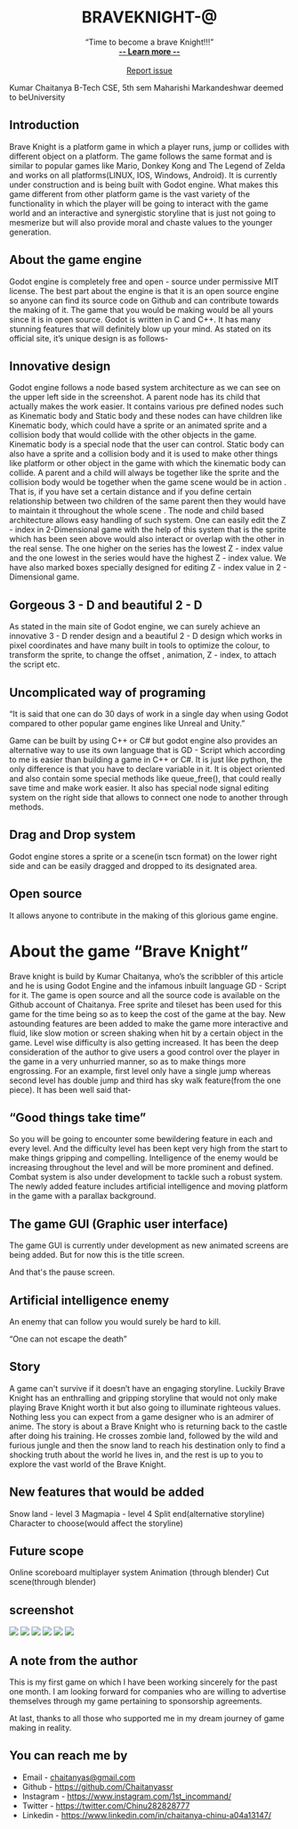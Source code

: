 <h1 align="center">  BRAVEKNIGHT-@</h1>
<p align="center">
    “Time to become a brave Knight!!!”
  <br>
  <a href="#"><strong> -- Learn more -- </strong></a>
  <br>
  <br>
   <a href="">Report issue</a>
</p>




Kumar Chaitanya
B-Tech CSE, 5th sem
 Maharishi Markandeshwar deemed to beUniversity





## Introduction

Brave Knight is a platform game in which a player runs, jump or collides with different object on a platform. The game follows the same format and is similar to popular games like Mario, Donkey Kong and The Legend of Zelda and works on all platforms(LINUX, IOS, Windows, Android). It is currently under construction and is being built with Godot engine. What makes this game different from other platform game is the vast variety of the functionality in which the player will be going to interact with the game world and an interactive and synergistic storyline that is just not going to mesmerize but will also  provide moral and chaste values to the younger generation.


## About the game engine

Godot engine is completely free and open - source under permissive MIT license. The best part about the engine is that it is an open source engine so anyone can find its source code on Github and can contribute towards the making of it. The game that you would be making would be all yours since it is in open source. Godot is written in C and C++. It has many stunning features that will definitely  blow up your mind. As stated on its official site, it’s unique design is as follows-

## Innovative design 



Godot engine follows a node based system architecture as we can see on the upper left side in the screenshot. A parent node has its child that actually makes the work easier. It contains various pre defined nodes such as Kinematic body and Static body and these nodes can have children like Kinematic body, which could have a sprite or an animated sprite and a collision body that would collide with the other objects in the game. Kinematic body is a special node that the user can control. Static body can also have a sprite and a collision body and it is used to make other things like platform or other object in the game with which the kinematic body can collide. A parent and a child will always be together like the sprite and the collision body would be together when the game scene would be in action . That is, if you have set a certain distance and if you define certain relationship between two children of the same parent then they would have to maintain it throughout the whole scene . The node and child based architecture allows easy handling of such system. One can easily edit the Z - index in 2-Dimensional game with the help of this system that is the sprite which has been seen above would also interact or overlap with the other in the real sense. The one higher on the series has the lowest Z - index value and the one lowest in the series would  have the highest Z - index value. We have also marked boxes specially designed  for editing Z - index value in 2 - Dimensional game.


## Gorgeous 3 - D and beautiful 2 - D



As stated in the main site of Godot engine, we can surely achieve an innovative 3 - D render design and a beautiful 2 - D design which works in pixel coordinates and have many built in tools to optimize the colour, to transform the sprite, to change the offset , animation, Z - index, to attach the script etc.



## Uncomplicated way of programing

“It is said that one can do 30 days of work in a single day when using Godot compared to other popular game engines like Unreal and Unity.”





Game can be built by using C++ or C# but godot engine also provides an alternative way to use its own language that is GD - Script  which according to me is easier than building a game in C++ or C#. It is just like python, the only difference is that you have to declare variable in it. It is object oriented and also contain some special methods like queue_free(), that could really save time and make work easier. It also has special node signal editing system on the right side that allows to connect one node to another through methods.

## Drag and Drop system


Godot engine stores a sprite or a scene(in tscn format) on the lower right side and can be easily dragged and dropped to its designated area.


## Open source

It allows anyone to contribute in the making of this glorious game engine.



# About the game “Brave Knight”

Brave knight is build by Kumar Chaitanya, who’s the scribbler  of this article and he is using Godot Engine and the infamous inbuilt language GD - Script for it. The game is open source and all the source code is available on the Github account of Chaitanya. Free sprite and tileset has been used for this game for the time being so as to keep the cost of the game at the bay. New astounding features are been added to make the game more interactive and fluid, like slow motion or screen shaking when hit by a certain object in the game. Level wise difficulty is also getting increased. It has been the deep consideration of the author to give users a good control over the player in the game in a very unhurried manner, so as to make things more engrossing. For an example, first level only have a single jump whereas second level has double jump and third has sky walk feature(from the one piece). It has been well said that-

## “Good things take time”

 So you will be going to encounter some bewildering feature in each and every level. And the difficulty level has been kept very high from the start  to make things gripping and compelling. Intelligence of the enemy would be increasing throughout the level and will be  more prominent and defined. Combat system is also under development to tackle such a robust system. The newly added feature includes artificial intelligence and moving platform in the game with a parallax background.


## The game GUI (Graphic user interface)



The game GUI is currently under development as new animated screens are being added. But for now this is the title screen.




And that's  the pause screen.


## Artificial intelligence enemy






An enemy that can follow you would surely be hard to kill.

“One can not escape the death”




## Story


A game can't survive if it doesn’t have an engaging storyline. Luckily Brave Knight has an enthralling and gripping storyline that would not only make playing Brave Knight worth it but also going to illuminate righteous values. Nothing less you can expect from a game designer who is an admirer of anime.
The story is about a Brave Knight who is returning back to the castle after doing his training. He crosses zombie land, followed by the wild and furious jungle and then the snow land to reach his destination only to find a shocking truth about the world he lives in, and the rest is up to you to explore the vast world of the Brave Knight.


## New features that would be added


Snow land - level 3
Magmapia - level 4
Split end(alternative storyline)
Character to choose(would affect the storyline)



## Future scope

Online scoreboard 
 multiplayer system
Animation (through blender)
Cut scene(through blender)


## screenshot

<img src="https://github.com/Chaitanyassr/BraveKnight--/blob/master/scrrenshot/Screenshot%20(43).png">
<img src="https://github.com/Chaitanyassr/BraveKnight--/blob/master/scrrenshot/Screenshot%20(51).png">
<img src="https://github.com/Chaitanyassr/BraveKnight--/blob/master/scrrenshot/Screenshot%20(52).png">
<img src="https://github.com/Chaitanyassr/BraveKnight--/blob/master/scrrenshot/Screenshot%20(53).png">
<img src="https://github.com/Chaitanyassr/BraveKnight--/blob/master/scrrenshot/Screenshot%20(91).png">
<img src="https://github.com/Chaitanyassr/BraveKnight--/blob/master/scrrenshot/ca6556bd-b3f1-4b43-916b-f0e002991962.jpg">



## A note from the author

This is my first game on which I have been working sincerely for the past one month. I am looking forward for companies who are willing to advertise themselves through my game pertaining to sponsorship agreements.

At last, thanks to all those who supported me in my dream journey of game making in reality.



## You can reach me by

- Email - chaitanyas@gmail.com
- Github - https://github.com/Chaitanyassr
- Instagram - https://www.instagram.com/1st_incommand/
- Twitter - https://twitter.com/Chinu282828777
- Linkedin - https://www.linkedin.com/in/chaitanya-chinu-a04a13147/







